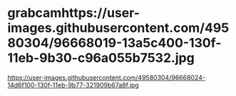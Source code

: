 # grabcamhttps://user-images.githubusercontent.com/49580304/96668019-13a5c400-130f-11eb-9b30-c96a055b7532.jpg

https://user-images.githubusercontent.com/49580304/96668024-14d6f100-130f-11eb-9b77-321909b67a8f.jpg
